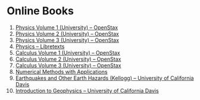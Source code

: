# Online Books
1. [Physics Volume 1 (University) – OpenStax](https://openstax.org/details/books/university-physics-volume-1)
2. [Physics Volume 2 (University) – OpenStax](https://openstax.org/details/books/university-physics-volume-2)
3. [Physics Volume 3 (University) – OpenStax](https://openstax.org/details/books/university-physics-volume-3)
4. [Physics – Libretexts](https://phys.libretexts.org/Bookshelves)
5. [Calculus Volume 1 (University) – OpenStax](https://openstax.org/details/books/calculus-volume-1)
6. [Calculus Volume 2 (University) – OpenStax](https://openstax.org/details/books/calculus-volume-2)
7. [Calculus Volume 3 (University) – OpenStax](https://openstax.org/details/books/calculus-volume-3)
8. [Numerical Methods with Applications](https://math.libretexts.org/Workbench/Numerical_Methods_with_Applications_(Kaw))
9. [Earthquakes and Other Earth Hazards (Kellogg) – University of California Davis](https://geo.libretexts.org/Courses/University_of_California_Davis/GEL_017%3A_Earthquakes_and_Other_Earth_Hazards_(Kellogg))
10. [Introduction to Geophysics – University of California Davis](https://geo.libretexts.org/Courses/University_of_California_Davis/GEL_056%3A_Introduction_to_Geophysics)
